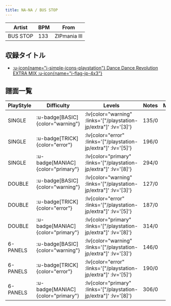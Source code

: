 ```yaml
---
title: NA-NA / BUS STOP
---
```


|Artist|BPM|From|
|------|---|----|
|BUS STOP|133|ZIPmania III|

## 収録タイトル

- [ :u-icon{name="i-simple-icons-playstation"} Dance Dance Revolution EXTRA MIX :u-icon{name="i-flag-jp-4x3"} ](/playstation-jp/extra)

## 譜面一覧

|PlayStyle|Difficulty|Levels|Notes|Movie|
|---------|----------|------|-----|-----|
|SINGLE| :u-badge[BASIC]{color="warning"} | :lv{color="warning" :links='["/playstation-jp/extra"]' :lv='[3]'} |135/0||
|SINGLE| :u-badge[TRICK]{color="error"} | :lv{color="error" :links='["/playstation-jp/extra"]' :lv='[5]'} |196/0||
|SINGLE| :u-badge[MANIAC]{color="primary"} | :lv{color="primary" :links='["/playstation-jp/extra"]' :lv='[8]'} |294/0||
|DOUBLE| :u-badge[BASIC]{color="warning"} | :lv{color="warning" :links='["/playstation-jp/extra"]' :lv='[3]'} |127/0||
|DOUBLE| :u-badge[TRICK]{color="error"} | :lv{color="error" :links='["/playstation-jp/extra"]' :lv='[5]'} |187/0||
|DOUBLE| :u-badge[MANIAC]{color="primary"} | :lv{color="primary" :links='["/playstation-jp/extra"]' :lv='[8]'} |314/0||
|6-PANELS| :u-badge[BASIC]{color="warning"} | :lv{color="warning" :links='["/playstation-jp/extra"]' :lv='[3]'} |146/0||
|6-PANELS| :u-badge[TRICK]{color="error"} | :lv{color="error" :links='["/playstation-jp/extra"]' :lv='[5]'} |190/0||
|6-PANELS| :u-badge[MANIAC]{color="primary"} | :lv{color="primary" :links='["/playstation-jp/extra"]' :lv='[8]'} |306/0||

